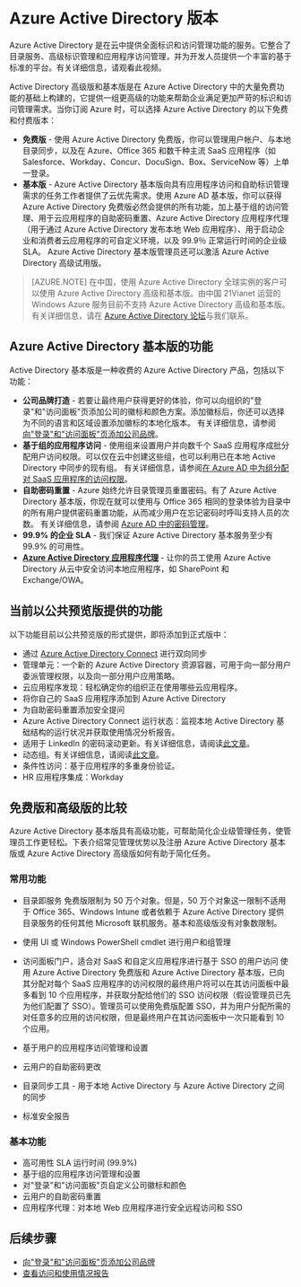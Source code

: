 <properties 
	pageTitle="Azure Active Directory 版本" 
	description="本主题介绍 Azure Active Directory 的免费版和付费版选项。" 
	services="active-directory" 
	documentationCenter="" 
	authors="Justinha" 
	manager="TerryLan" 
	editor="LisaToft"/>

<tags 
	ms.service="active-directory" 
	ms.workload="infrastructure-services" 
	ms.tgt_pltfrm="na" 
	ms.devlang="na" 
	ms.topic="article" 
	ms.date="05/04/2015"
	wacn.date="05/26/2015" 
	ms.author="Justinha"/>

# Azure Active Directory 版本

Azure Active Directory 是在云中提供全面标识和访问管理功能的服务。它整合了目录服务、高级标识管理和应用程序访问管理，并为开发人员提供一个丰富的基于标准的平台。有关详细信息，请观看此视频。

Active Directory 高级版和基本版是在 Azure Active Directory 中的大量免费功能的基础上构建的，它提供一组更高级的功能来帮助企业满足更加严苛的标识和访问管理需求。当你订阅 Azure 时，可以选择 Azure Active Directory 的以下免费和付费版本：

- **免费版** - 使用 Azure Active Directory 免费版，你可以管理用户帐户、与本地目录同步，以及在 Azure、Office 365 和数千种主流 SaaS 应用程序（如 Salesforce、Workday、Concur、DocuSign、Box、ServiceNow 等）上单一登录。
- **基本版** - Azure Active Directory 基本版向具有应用程序访问和自助标识管理需求的任务工作者提供了云优先需求。使用 Azure AD 基本版，你可以获得 Azure Active Directory 免费版必然会提供的所有功能，加上基于组的访问管理、用于云应用程序的自助密码重置、Azure Active Directory 应用程序代理（用于通过 Azure Active Directory 发布本地 Web 应用程序）、用于启动企业和消费者云应用程序的可自定义环境，以及 99.9％ 正常运行时间的企业级 SLA。
    Azure Active Directory 基本版管理员还可以激活 Azure Active Directory 高级试用版。

<!-- **Premium** - With the Premium edition of Azure Active Directory, you get all of the capabilities that he Azure Active Directory Free and Basic editions have to offer, plus additional feature-rich enterprise-level identity management capabilities explained below.-->

<!--To sign up and start using Active Directory Premium today, see [Getting started with Azure Active Directory Premium](active-directory-get-started-premium.md).-->

> [AZURE.NOTE]
在中国，使用 Azure Active Directory 全球实例的客户可以使用 Azure Active Directory 高级和基本版。由中国 21Vianet 运营的 Windows Azure 服务目前不支持 Azure Active Directory 高级和基本版。有关详细信息，请在 [Azure Active Directory 论坛](http://feedback.azure.com/forums/169401-azure-active-directory)与我们联系。

## Azure Active Directory 基本版的功能

Active Directory 基本版是一种收费的 Azure Active Directory 产品，包括以下功能：

- **公司品牌打造** - 若要让最终用户获得更好的体验，你可以向组织的"登录"和"访问面板"页添加公司的徽标和颜色方案。添加徽标后，你还可以选择为不同的语言和区域设置添加徽标的本地化版本。 
    有关详细信息，请参阅[向"登录"和"访问面板"页添加公司品牌](active-directory-add-company-branding)。
- **基于组的应用程序访问** - 使用组来设置用户并向数千个 SaaS 应用程序成批分配用户访问权限。可以仅在云中创建这些组，也可以利用已在本地 Active Directory 中同步的现有组。 
    有关详细信息，请参阅[在 Azure AD 中为组分配对 SaaS 应用程序的访问权限](https://msdn.microsoft.com/zh-cn/library/azure/dn621141.aspx)。
- **自助密码重置** - Azure 始终允许目录管理员重置密码。有了 Azure Active Directory 基本版，你现在就可以使用与 Office 365 相同的登录体验为目录中的所有用户提供密码重置功能，从而减少用户在忘记密码时呼叫支持人员的次数。
    有关详细信息，请参阅 [Azure AD 中的密码管理](https://msdn.microsoft.com/zh-cn/library/azure/dn510386.aspx)。
- **99.9% 的企业 SLA** - 我们保证 Azure Active Directory 基本服务至少有 99.9% 的可用性。
- [**Azure Active Directory 应用程序代理**](https://msdn.microsoft.com/zh-cn/library/azure/dn768214.aspx) - 让你的员工使用 Azure Active Directory 从云中安全访问本地应用程序，如 SharePoint 和 Exchange/OWA。

## 当前以公共预览版提供的功能

以下功能目前以公共预览版的形式提供，即将添加到正式版中：

- 通过 [Azure Active Directory Connect](https://msdn.microsoft.com/zh-cn/library/azure/dn832695.aspx) 进行双向同步
- 管理单元：一个新的 Azure Active Directory 资源容器，可用于向一部分用户委派管理权限，以及向一部分用户应用策略。
- 云应用程序发现：轻松确定你的组织正在使用哪些云应用程序。
- 将你自己的 SaaS 应用程序添加到 Azure Active Directory
- 为自助密码重置添加安全提问
- Azure Active Directory Connect 运行状态：监视本地 Active Directory 基础结构的运行状况并获取使用情况分析报告。
- 适用于 LinkedIn 的密码滚动更新。有关详细信息，请阅读[此文章](http://blogs.technet.com/b/ad/archive/2015/02/20/azure-ad-automated-password-roll-over-for-facebook-twitter-and-linkedin-now-in-preview.aspx)。
- 动态组。有关详细信息，请阅读[此文章](https://msdn.microsoft.com/zh-cn/library/azure/dn913807.aspx)。
- 条件性访问：基于应用程序的多重身份验证。 
- HR 应用程序集成：Workday

## 免费版和高级版的比较

Azure Active Directory 基本版具有高级功能，可帮助简化企业级管理任务，使管理员工作更轻松。下表介绍常见管理优势以及注册 Azure Active Directory 基本版或 Azure Active Directory 高级版如何有助于简化任务。

### 常用功能

- 目录即服务
    免费版限制为 50 万个对象。但是，50 万个对象这一限制不适用于 Office 365、Windows Intune 或者依赖于 Azure Active Directory 提供目录服务的任何其他 Microsoft 联机服务。基本和高级版没有对象数限制。
- 使用 UI 或 Windows PowerShell cmdlet 进行用户和组管理
- 访问面板门户，适合对 SaaS 和自定义应用程序进行基于 SSO 的用户访问
    使用 Azure Active Directory 免费版和 Azure Active Directory 基本版，已向其分配对每个 SaaS 应用程序的访问权限的最终用户将可以在其访问面板中最多看到 10 个应用程序，并获取分配给他们的 SSO 访问权限（假设管理员已先为他们配置了 SSO）。管理员可以使用免费版配置 SSO，并为用户分配所需的对任意多的应用的访问权限，但是最终用户在其访问面板中一次只能看到 10 个应用。 

- 基于用户的应用程序访问管理和设置
- 云用户的自助密码更改
- 目录同步工具 - 用于本地 Active Directory 与 Azure Active Directory 之间的同步
- 标准安全报告

### 基本功能

- 高可用性 SLA 运行时间 (99.9%)
- 基于组的应用程序访问管理和设置
- 对"登录"和"访问面板"页自定义公司徽标和颜色
- 云用户的自助密码重置
- 应用程序代理：对本地 Web 应用程序进行安全远程访问和 SSO

## 后续步骤

<!--- [Getting started with Azure Active Directory Premium](active-directory-get-started-premium.md)-->
- [向"登录"和"访问面板"页添加公司品牌](active-directory-add-company-branding)
- [查看访问和使用情况报告](active-directory-view-access-usage-reports)

<!--HONumber=57-->